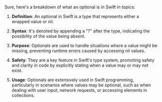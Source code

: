 Sure, here's a breakdown of what an optional is in Swift in topics:

1. **Definition**: An optional in Swift is a type that represents either a wrapped value or nil.
  
2. **Syntax**: It's denoted by appending a "?" after the type, indicating the possibility of the value being absent.

3. **Purpose**: Optionals are used to handle situations where a value might be missing, preventing runtime errors caused by accessing nil values.

4. **Safety**: They are a key feature in Swift's type system, promoting safety and clarity in code by explicitly stating when a value may or may not exist.

5. **Usage**: Optionals are extensively used in Swift programming, particularly in scenarios where values may be optional, such as when dealing with user input, network requests, or accessing elements in collections.